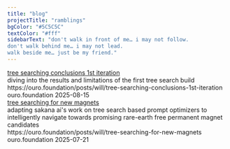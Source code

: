 ```yaml
---
title: "blog"
projectTitle: "ramblings"
bgColor: "#5C5C5C"
textColor: "#fff"
sidebarText: "don't walk in front of me… i may not follow.
don't walk behind me… i may not lead.
walk beside me… just be my friend."
---
```


<div class="link-preview">
    <div class="link-preview-content">
        <a href="https://ouro.foundation/posts/will/tree-searching-conclusions-1st-iteration" class="link-preview-title" target="_blank" rel="noopener">
            tree searching conclusions 1st iteration
        </a>
        <div class="link-preview-description">
            diving into the results and limitations of the first tree search build
        </div>
        <div class="link-preview-url">https://ouro.foundation/posts/will/tree-searching-conclusions-1st-iteration</div>
        <div class="link-preview-meta">
            <span class="link-preview-domain">ouro.foundation</span>
            <span class="link-preview-date">2025-08-15</span>
        </div>
    </div>
</div>

<div class="link-preview">
    <div class="link-preview-content">
        <a href="https://ouro.foundation/posts/will/tree-searching-for-new-magnets" class="link-preview-title" target="_blank" rel="noopener">
            tree searching for new magnets
        </a>
        <div class="link-preview-description">
            adapting sakana ai's work on tree search based prompt optimizers to intelligently navigate towards promising rare-earth free permanent magnet candidates
        </div>
        <div class="link-preview-url">https://ouro.foundation/posts/will/tree-searching-for-new-magnets</div>
        <div class="link-preview-meta">
            <span class="link-preview-domain">ouro.foundation</span>
            <span class="link-preview-date">2025-07-21</span>
        </div>
    </div>
</div>